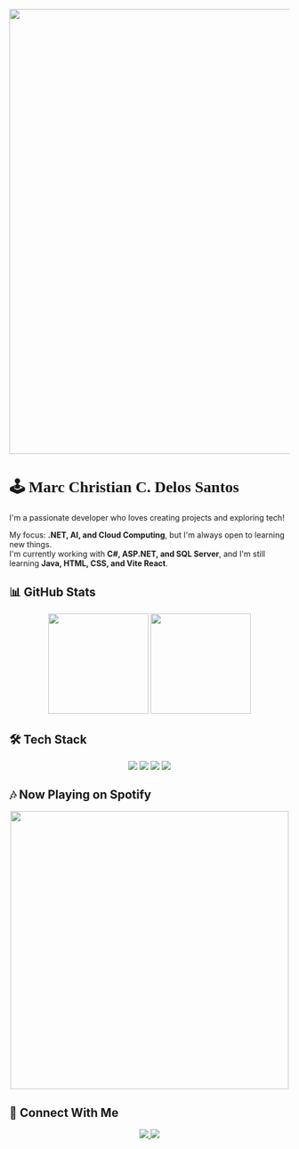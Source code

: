 <p align="center">
  <img src="https://i.pinimg.com/originals/1c/4a/45/1c4a4596912277e7b3b209f1ccf49927.gif" width="800"/>
</p>

# 🕹️ <span style="font-family: 'Press Start 2P', cursive;">Marc Christian C. Delos Santos</span> 

I'm a passionate developer who loves creating projects and exploring tech!

My focus: **.NET, AI, and Cloud Computing**, but I'm always open to learning new things.  
I'm currently working with **C#, ASP.NET, and SQL Server**, and I'm still learning **Java, HTML, CSS, and Vite React**.  

## 📊 GitHub Stats

<p align="center">  
  <img height="180em" src="https://github-readme-stats.vercel.app/api?username=mowreee&show_icons=true&theme=tokyonight" />  
  <img height="180em" src="https://github-readme-streak-stats.herokuapp.com/?user=mowreee&theme=tokyonight" />  
</p>

## 🛠️ Tech Stack

<p align="center"> <img src="https://img.shields.io/badge/C%23-239120?style=for-the-badge&logo=csharp&logoColor=white"/> 
                   <img src="https://img.shields.io/badge/.NET-512BD4?style=for-the-badge&logo=dotnet&logoColor=white"/> 
                   <img src="https://img.shields.io/badge/Visual%20Studio-5C2D91?style=for-the-badge&logo=visualstudio&logoColor=white"/> 
                   <img src="https://img.shields.io/badge/SQL%20Server-CC2927?style=for-the-badge&logo=microsoftsqlserver&logoColor=white"/> 
</p>

## 🎶 Now Playing on Spotify

<p align="center"> <img src="https://spotify-recently-played-readme.vercel.app/api?user=31m2exjv3uwdl6dl2vb65mtotuau" width="500"/> </p>

## 🔗 Connect With Me
<p align="center">  
  <a href="https://www.facebook.com/dlsmcc/">  
    <img src="https://img.shields.io/badge/Facebook-1877F2?style=for-the-badge&logo=facebook&logoColor=white"/>  
  </a>  
  <a href="https://www.instagram.com/mcydls_/">  
    <img src="https://img.shields.io/badge/Twitter-1DA1F2?style=for-the-badge&logo=twitter&logoColor=white"/>  
  </a>  
</p>

